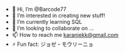 - 👋 Hi, I’m @Barcode77
- 👀 I’m interested in creating new stuff! 
- 🌱 I’m currently learning SQL 
- 💞️ I’m looking to collaborate on ...
- 📫 How to reach me karaniekk@gmail.com
- ⚡ Fun fact: ジョゼ・モウリーニョ

<!---
Barcode77/Barcode77 is a ✨ special ✨ repository because its `README.md` (this file) appears on your GitHub profile.
You can click the Preview link to take a look at your changes.
--->
